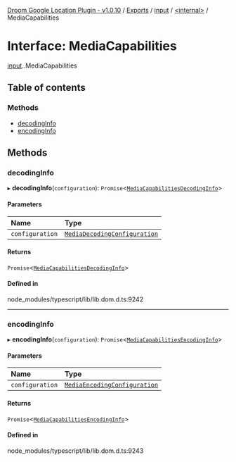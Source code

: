 [Droom Google Location Plugin - v1.0.10](../README.md) / [Exports](../modules.md) / [input](../modules/input.md) / [<internal\>](../modules/input._internal_.md) / MediaCapabilities

# Interface: MediaCapabilities

[input](../modules/input.md).[<internal>](../modules/input._internal_.md).MediaCapabilities

## Table of contents

### Methods

- [decodingInfo](input._internal_.MediaCapabilities.md#decodinginfo)
- [encodingInfo](input._internal_.MediaCapabilities.md#encodinginfo)

## Methods

### decodingInfo

▸ **decodingInfo**(`configuration`): `Promise`<[`MediaCapabilitiesDecodingInfo`](input._internal_.MediaCapabilitiesDecodingInfo.md)\>

#### Parameters

| Name | Type |
| :------ | :------ |
| `configuration` | [`MediaDecodingConfiguration`](input._internal_.MediaDecodingConfiguration.md) |

#### Returns

`Promise`<[`MediaCapabilitiesDecodingInfo`](input._internal_.MediaCapabilitiesDecodingInfo.md)\>

#### Defined in

node_modules/typescript/lib/lib.dom.d.ts:9242

___

### encodingInfo

▸ **encodingInfo**(`configuration`): `Promise`<[`MediaCapabilitiesEncodingInfo`](input._internal_.MediaCapabilitiesEncodingInfo.md)\>

#### Parameters

| Name | Type |
| :------ | :------ |
| `configuration` | [`MediaEncodingConfiguration`](input._internal_.MediaEncodingConfiguration.md) |

#### Returns

`Promise`<[`MediaCapabilitiesEncodingInfo`](input._internal_.MediaCapabilitiesEncodingInfo.md)\>

#### Defined in

node_modules/typescript/lib/lib.dom.d.ts:9243
